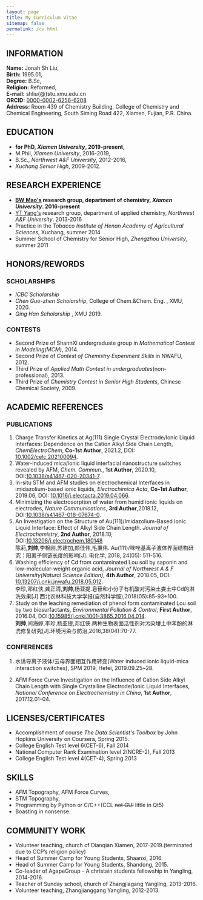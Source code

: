 ```yaml
---
layout: page
title: My Curriculum Vitae
sitemap: false
permalink: /cv.html
---
```


## INFORMATION

**Name:** Jonah Sh Liu,   
**Birth:** 1995.01,   
**Degree:** B.Sc,   
**Religion:** Reformed,    
**E-mail:** shliu{@}stu.xmu.edu.cn   
**ORCID:** [0000-0002-6256-6208](https://orcid.org/0000-0002-6256-6208)  
**Address:** Room 439 of Chemistry Building, College of Chemistry and Chemical Engineering, South Siming Road 422, Xiamen, Fujian, P.R. China.

## EDUCATION

- **for PhD, *Xiamen University*, 2019-present,**  
- M.Phil, *Xiamen University*, 2016-2019,
- B.Sc., *Northwest A&F University*, 2012-2016,    
- *Xuchang Senior High*, 2009-2012.

## RESEARCH EXPERIENCE

- **[BW Mao's](http://stm.xmu.edu.cn) research group, department of chemistry, *Xiamen University*.   2016-present** 
- [YT Yang's](https://hxyyxy.nwafu.edu.cn/szdw/21747.htm) research group, department of applied chemistry, *Northwest A&F University*. 2013-2016
- Practice in the *Tobacco Institute of Henan Academy of Agricultural Sciences*, Xuchang, summer 2014
- Summer School of Chemistry for Senior High, *Zhengzhou University*, summer 2011    

## HONORS/REWORDS

### SCHOLARSHIPS

- *ICBC Scholarship*
- *Chen Guo-zhen Scholarship*, College of Chem.&Chem. Eng. , XMU, 2020.
- *Qing Han Scholarship* , XMU 2019.

### CONTESTS

- Second Prize of ShannXi undergraduate group in *Mathematical Contest in Modeling(MCM)*, 2014.
- Second Prize of *Contest of Chemistry Experiment Skills* in NWAFU, 2012.
- Third Prize of *Applied Math Contest in undergraduates*(non-professional), 2013.
- Third Prize of *Chemistry Contest in Senior High Students*, Chinese Chemical Society, 2009.

## ACADEMIC REFERENCES

### PUBLICATIONS

1. Charge Transfer Kinetics at Ag(111) Single Crystal Electrode/Ionic Liquid Interfaces: Dependence on the Cation Alkyl Side Chain Length, *ChemElectroChem*, **Co-1st Author**, 2021.2, DOI: [10.1002/celc.202100094](https://doi.org/10.1002/celc.202100094).
2. Water-induced mica/ionic liquid interfacial nanostructure switches revealed by AFM, *Chem. Commun.*, **1st Author**, 2020.10, DOI:[10.1038/s41467-020-20341-7](https://doi.org/10.1038/s41467-020-20341-7).
3. In-situ STM and AFM studies on electrochemical Interfaces in imidazolium-based ionic liquids, *Electrochimica Acta*, **Co-1st Author**, 2019.06, DOI: [10.1016/j.electacta.2019.04.066](https://doi.org/10.1016/j.electacta.2019.04.066).
4. Minimizing the electrosorption of water from humid ionic liquids on electrodes, *Nature Communications*, **3rd Author**,2018.12, DOI:[10.1038/s41467-018-07674-0](https://doi.org/10.1038/s41467-018-07674-0).
5. An Investigation on the Structure of Au(111)/Imidazolium-Based Ionic Liquid Interface: Effect of Alkyl Side Chain Length. *Journal of Electrochemistry*, **2nd Author**, 2018.10,  DOI:[10.13208/j.electrochem.180148 ](http://electrochem.xmu.edu.cn/CN/10.13208/j.electrochem.180148)<br>
  陈莉,**刘帅**,李棉刚,苏建加,颜佳伟,毛秉伟. Au(111)/咪唑基离子液体界面结构研究：阳离子侧链长度的影响[J]. 电化学, 2018, 24(05): 511-516.	
6. Washing efficiency of Cd from contaminated Lou soil by saponin and low-molecular-weight organic acid, *Journal of Northwest A & F University(Natural Science Edition)*, **4th Author**, 2018.05, DOI: [10.13207/j.cnki.jnwafu.2018.05.012](http://doi.org/10.13207/j.cnki.jnwafu.2018.05.012).<br>
    李珍,邓红侠,龚正清,**刘帅**,杨亚提.皂苷和小分子有机酸对污染土娄土中Cd的淋洗效果[J].西北农林科技大学学报(自然科学版),2018(05):85-93+100.
7. Study on the leaching remediation of phenol form contaminated Lou soil by two biosurfactants, *Environmental Pollution & Control*,  **First Author**, 2016.04, DOI:[10.15985/j.cnki.1001-3865.2016.04.014](http://doi.org/10.15985/j.cnki.1001-3865.2016.04.014).<br>
    **刘帅**,闫海婷,李珍,杨亚提,邓红侠.两种生物表面活性剂对污染塿土中苯酚的淋洗修复研究[J].环境污染与防治,2016,38(04):70-77.

### CONFERENCES

1. 水诱导离子液体/云母界面相互作用转变(Water induced ionic liquid-mica interaction switches), SPM 2019, Hefei, 2019.09.25~28.

2. AFM Force Curve Investigation on the Influence of Cation Side Alkyl Chain Length with Single Crystalline Electrode/Ionic Liquid Interfaces, *National Conference on Electrochemistry in China*, **1st Author**, 2017.12.01-04.

## LICENSES/CERTIFICATES

- Accomplishment of course *The Data Scientist's Toolbox* by John Hopkins University on Coursera, Spring 2015.
- College English Test level 6(CET-6),  Fall 2014
- National Computer Rank Examination level 2(NCRE-2), Fall 2013
- College English Test level 4(CET-4),  Spring 2013

## SKILLS

- AFM Topography, AFM Force Curves,
- STM Topography,
- Programming by Python or C/C++(CCL ~~not GUI~~  little in Qt5)
- Boasting in nonsense.


## COMMUNITY WORK
- Volunteer teaching, church of Dianqian Xiamen, 2017-2019.(terminated due to CCP’s religion policy)
- Head of Summer Camp for Young Students, Shaanxi, 2016.
- Head of Summer Camp for Young Students, Shandong, 2015.
- Co-leader of AgapeGroup - A christain students fellowship in Yangling, 2014-2016.
- Teacher of Sunday school, church of Zhangjiagang Yangling, 2013-2016.
- Volunteer teaching, Zhangjianggang Yangling, 2012-2013.

